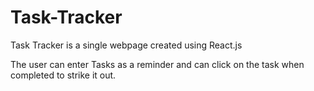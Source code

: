 # Task-Tracker

Task Tracker is a single webpage created using React.js

The user can enter Tasks as a reminder and can click on the task when completed to strike it out.
 
